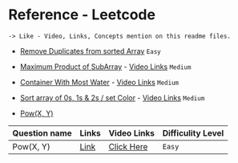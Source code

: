 # Reference - Leetcode
```
-> Like - Video, Links, Concepts mention on this readme files.
```
- [Remove Duplicates from sorted Array](https://leetcode.com/problems/remove-duplicates-from-sorted-array/submissions/1504830227/) `Easy`

- [Maximum Product of SubArray](https://github.com/Jaykant-yadav/Data-Structure-Algorithm/blob/main/Leetcode/maxProductSubArray.java) - [Video Links](https://www.youtube.com/watch?v=hnswaLJvr6g) `Medium`

- [Container With Most Water](https://leetcode.com/problems/container-with-most-water/description/) - [Video Links](https://www.youtube.com/watch?v=EbkMABpP52U&list=PLfqMhTWNBTe137I_EPQd34TsgV6IO55pt&index=15) `Medium`


- [Sort array of 0s, 1s & 2s / set Color](https://leetcode.com/problems/sort-colors/description/) - [Video Links](https://www.youtube.com/watch?v=J48aGjfjYTI&list=PLfqMhTWNBTe137I_EPQd34TsgV6IO55pt&index=25) `Medium`

- [Pow(X, Y)](https://leetcode.com/problems/powx-n/description/)

| Question name | Links         | Video Links                       |Difficulity Level |
| :--------     | :-------      | :-------------------------------- | :--------------  |
| Pow(X, Y)          | [Link](https://leetcode.com/problems/powx-n/description/)      | [Click Here](https://leetcode.com/problems/powx-n/description/)| `Easy`           |          
